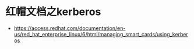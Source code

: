 # 红帽文档之kerberos

* <https://access.redhat.com/documentation/en-us/red_hat_enterprise_linux/6/html/managing_smart_cards/using_kerberos>
